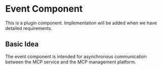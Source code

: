 # Event Component

This is a plugin component. Implementation will be added when we have detailed requirements.

## Basic Idea

The event component is intended for asynchronous communication between the MCP service and the MCP management platform.
